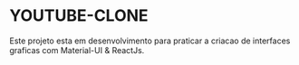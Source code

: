 # YOUTUBE-CLONE
Este projeto esta em desenvolvimento para praticar a criacao de interfaces graficas com Material-UI &amp; ReactJs.
